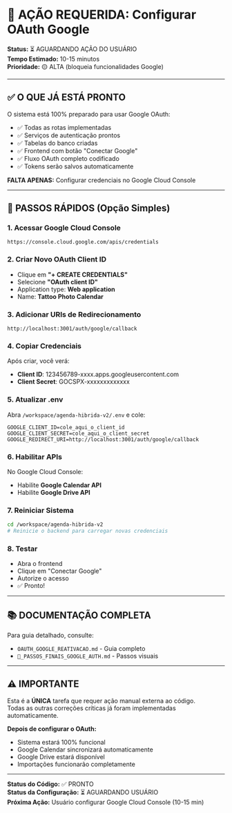 # 🎯 AÇÃO REQUERIDA: Configurar OAuth Google

**Status:** ⏳ AGUARDANDO AÇÃO DO USUÁRIO  
**Tempo Estimado:** 10-15 minutos  
**Prioridade:** 🟡 ALTA (bloqueia funcionalidades Google)

---

## ✅ O QUE JÁ ESTÁ PRONTO

O sistema está 100% preparado para usar Google OAuth:

- ✅ Todas as rotas implementadas
- ✅ Serviços de autenticação prontos
- ✅ Tabelas do banco criadas
- ✅ Frontend com botão "Conectar Google"
- ✅ Fluxo OAuth completo codificado
- ✅ Tokens serão salvos automaticamente

**FALTA APENAS:** Configurar credenciais no Google Cloud Console

---

## 🚀 PASSOS RÁPIDOS (Opção Simples)

### 1. Acessar Google Cloud Console
```
https://console.cloud.google.com/apis/credentials
```

### 2. Criar Novo OAuth Client ID
- Clique em **"+ CREATE CREDENTIALS"**
- Selecione **"OAuth client ID"**
- Application type: **Web application**
- Name: **Tattoo Photo Calendar**

### 3. Adicionar URIs de Redirecionamento
```
http://localhost:3001/auth/google/callback
```

### 4. Copiar Credenciais
Após criar, você verá:
- **Client ID**: 123456789-xxxx.apps.googleusercontent.com
- **Client Secret**: GOCSPX-xxxxxxxxxxxxx

### 5. Atualizar .env
Abra `/workspace/agenda-hibrida-v2/.env` e cole:
```env
GOOGLE_CLIENT_ID=cole_aqui_o_client_id
GOOGLE_CLIENT_SECRET=cole_aqui_o_client_secret
GOOGLE_REDIRECT_URI=http://localhost:3001/auth/google/callback
```

### 6. Habilitar APIs
No Google Cloud Console:
- Habilite **Google Calendar API**
- Habilite **Google Drive API**

### 7. Reiniciar Sistema
```bash
cd /workspace/agenda-hibrida-v2
# Reinicie o backend para carregar novas credenciais
```

### 8. Testar
- Abra o frontend
- Clique em "Conectar Google"
- Autorize o acesso
- ✅ Pronto!

---

## 📚 DOCUMENTAÇÃO COMPLETA

Para guia detalhado, consulte:
- `OAUTH_GOOGLE_REATIVACAO.md` - Guia completo
- `🎯_PASSOS_FINAIS_GOOGLE_AUTH.md` - Passos visuais

---

## ⚠️ IMPORTANTE

Esta é a **ÚNICA** tarefa que requer ação manual externa ao código.  
Todas as outras correções críticas já foram implementadas automaticamente.

**Depois de configurar o OAuth:**
- Sistema estará 100% funcional
- Google Calendar sincronizará automaticamente
- Google Drive estará disponível
- Importações funcionarão completamente

---

**Status do Código:** ✅ PRONTO  
**Status da Configuração:** ⏳ AGUARDANDO USUÁRIO  
**Próxima Ação:** Usuário configurar Google Cloud Console (10-15 min)
